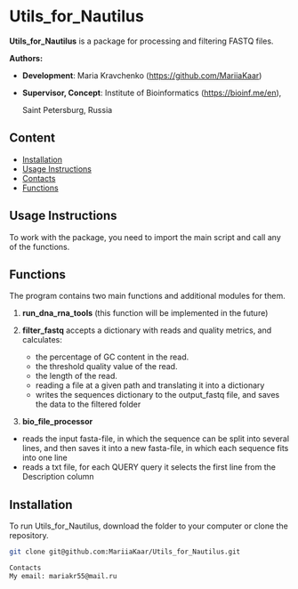 # Utils_for_Nautilus

**Utils_for_Nautilus** is a package for processing and filtering FASTQ files.

**Authors:**

* **Development**: Maria Kravchenko (https://github.com/MariiaKaar)
* **Supervisor, Concept**: Institute of Bioinformatics (https://bioinf.me/en),

  Saint Petersburg, Russia

## Content
* [Installation](#installation)
* [Usage Instructions](#usage-instructions)
* [Contacts](#contacts)
* [Functions](#functions)

## Usage Instructions

To work with the package, you need to import the main script and call any of the functions.

## Functions

The program contains two main functions and additional modules for them.

1. **run_dna_rna_tools** (this function will be implemented in the future)

2. **filter_fastq** accepts a dictionary with reads and quality metrics, and calculates:
   - the percentage of GC content in the read.
   - the threshold quality value of the read.
   - the length of the read.
   -  reading a file at a given path and translating it into a dictionary
   -  writes the sequences dictionary to the output_fastq file, and saves the data to the filtered folder
3. **bio_file_processor**
  - reads the input fasta-file, in which the sequence can be split into several lines,
    and then saves it into a new fasta-file, in which each sequence fits into one line
  - reads a txt file, for each QUERY query it selects the first line from the Description column


## Installation

To run Utils_for_Nautilus, download the folder to your computer or clone the repository.

```bash
git clone git@github.com:MariiaKaar/Utils_for_Nautilus.git

Contacts
My email: mariakr55@mail.ru
